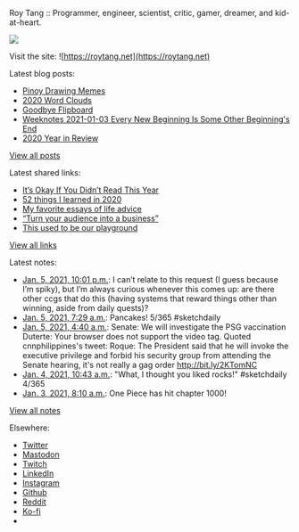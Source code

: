 Roy Tang :: Programmer, engineer, scientist, critic, gamer, dreamer, and kid-at-heart.

![](https://roytang.net/static/img/profile.jpg)

Visit the site: ![https://roytang.net](https://roytang.net)

Latest blog posts:

- [Pinoy Drawing Memes](https://roytang.net/2021/01/pinoy-drawing-memes/)
- [2020 Word Clouds](https://roytang.net/2021/01/word-clouds/)
- [Goodbye Flipboard](https://roytang.net/2021/01/goodbye-flipboard/)
- [Weeknotes 2021-01-03 Every New Beginning Is Some Other Beginning&#x27;s End](https://roytang.net/2021/01/weeknotes-2021-01-03/)
- [2020 Year in Review](https://roytang.net/2021/01/2020-year-in-review/)

[View all posts](https://roytang.net/blog)

Latest shared links:

- [It’s Okay If You Didn’t Read This Year](https://roytang.net/2021/01/its-okay-if-you-didnt-read-this-year/)
- [52 things I learned in 2020](https://roytang.net/2020/12/52-things-i-learned-in-2020/)
- [My favorite essays of life advice](https://roytang.net/2020/12/my-favorite-essays-of-life-advice/)
- [“Turn your audience into a business”](https://roytang.net/2020/12/turn-your-audience-into-a-business/)
- [This used to be our playground](https://roytang.net/2020/12/this-used-to-be-our-playground/)

[View all links](https://roytang.net/links)

Latest notes:

- [Jan. 5, 2021, 10:01 p.m.](https://roytang.net/2021/01/gi6ha57/): I can’t relate to this request (I guess because I’m spiky), but I’m always curious whenever this comes up: are there other ccgs that do this (having systems that reward things other than winning, aside from daily quests)?
- [Jan. 5, 2021, 7:29 a.m.](https://roytang.net/2021/01/1346478913908707328/): Pancakes! 5/365 #sketchdaily
- [Jan. 5, 2021, 4:40 a.m.](https://roytang.net/2021/01/1346436487819116544/): Senate: We will investigate the PSG vaccination Duterte: Your browser does not support the video tag. Quoted cnnphilippines&#x27;s tweet: Roque: The President said that he will invoke the executive privilege and forbid his security group from attending the Senate hearing, it&#x27;s not really a gag order http://bit.ly/2KTomNC
- [Jan. 4, 2021, 10:43 a.m.](https://roytang.net/2021/01/1346165491451056128/): &quot;What, I thought you liked rocks!&quot; #sketchdaily 4/365
- [Jan. 3, 2021, 8:10 a.m.](https://roytang.net/2021/01/1345764522150174722/): One Piece has hit chapter 1000!

[View all notes](https://roytang.net/notes)

Elsewhere:

- [Twitter](https://twitter.com/roytang)
- [Mastodon](https://mastodon.technology/@roytang)
- [Twitch](https://twitch.tv/twitchyroy)
- [LinkedIn](https://www.linkedin.com/in/roytang)
- [Instagram](https://instagram.com/roytang0400)
- [Github](https://github.com/roytang)
- [Reddit](https://reddit.com/u/hungryroy)
- [Ko-fi](https://ko-fi.com/roytang)
- [](mailto:hello@roytang.net)